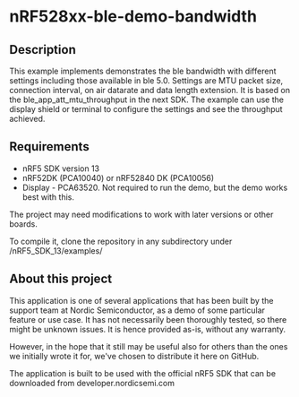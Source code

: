 nRF528xx-ble-demo-bandwidth
=====================
Description
-----------
This example implements demonstrates the ble bandwidth with different settings including those available in ble 5.0. Settings are MTU packet size, connection interval, on air datarate and data length extension. It is based on the ble_app_att_mtu_throughput in the next SDK. The example can use the display shield or terminal to configure the settings and see the throughput achieved.

Requirements
------------
- nRF5 SDK version 13
- nRF52DK (PCA10040) or nRF52840 DK (PCA10056)
- Display - PCA63520. Not required to run the demo, but the demo works best with this.
 
The project may need modifications to work with later versions or other boards. 

To compile it, clone the repository in any subdirectory under /nRF5_SDK_13/examples/

About this project
------------------
This application is one of several applications that has been built by the support team at Nordic Semiconductor, as a demo of some particular feature or use case. It has not necessarily been thoroughly tested, so there might be unknown issues. It is hence provided as-is, without any warranty. 

However, in the hope that it still may be useful also for others than the ones we initially wrote it for, we've chosen to distribute it here on GitHub. 

The application is built to be used with the official nRF5 SDK that can be downloaded from developer.nordicsemi.com
